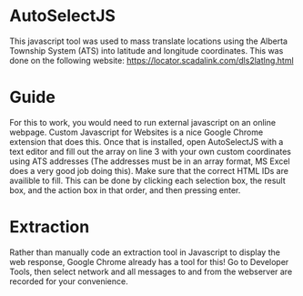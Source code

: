 # AutoSelectJS
This javascript tool was used to mass translate locations using the Alberta Township System (ATS) into latitude and longitude coordinates. This was done on the following website: https://locator.scadalink.com/dls2latlng.html

# Guide
For this to work, you would need to run external javascript on an online webpage. Custom Javascript for Websites is a nice Google Chrome extension that does this. Once that is installed, open AutoSelectJS with a text editor and fill out the array on line 3 with your own custom coordinates using ATS addresses (The addresses must be in an array format, MS Excel does a very good job doing this). Make sure that the correct HTML IDs are availible to fill. This can be done by clicking each selection box, the result box, and the action box in that order, and then pressing enter.


# Extraction
Rather than manually code an extraction tool in Javascript to display the web response, Google Chrome already has a tool for this! Go to Developer Tools, then select network and all messages to and from the webserver are recorded for your convenience.
